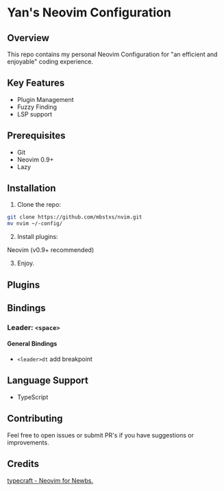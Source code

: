 
# Yan's Neovim Configuration

## Overview

This repo contains my personal Neovim Configuration for "an efficient and enjoyable" coding experience.

## Key Features

- Plugin Management
- Fuzzy Finding
- LSP support

## Prerequisites

- Git
- Neovim 0.9+
- Lazy

## Installation

1. Clone the repo:

```bash
git clone https://github.com/mbstxs/nvim.git
mv nvim ~/-config/
```

2. Install plugins:

Neovim (v0.9+ recommended)

[//]: <> (3. Copy the repo to nvim folder)

3. Enjoy.

## Plugins

## Bindings

### Leader: `<space>`

#### General Bindings
- `<leader>dt` add breakpoint

[//]: <> (- `<leader>dc`)

## Language Support

[//]: <> (Python)
- TypeScript


## Contributing

Feel free to open issues or submit PR's if you have suggestions or improvements.

## Credits

[typecraft - Neovim for Newbs.](https://youtube.com/playlist?list=PLsz00TDipIffreIaUNk64KxTIkQaGguqn&si=4w2QMxbsiUOm7akd)


